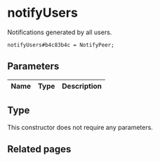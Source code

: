 # notifyUsers
Notifications generated by all users.

```
notifyUsers#b4c83b4c = NotifyPeer;
```

## Parameters
| Name | Type | Description |
| ---- | :----: | ----------- |


## Type
This constructor does not require any parameters.

## Related pages
